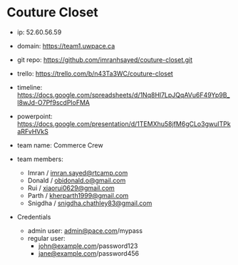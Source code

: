 # Couture Closet

* ip: 52.60.56.59
* domain: https://team1.uwpace.ca
* git repo: https://github.com/imranhsayed/couture-closet.git
* trello: https://trello.com/b/n43Ta3WC/couture-closet
* timeline: https://docs.google.com/spreadsheets/d/1Nq8Hl7LpJQqAVu6F49Yp9B_l8wJd-O7Pf9scdPloFMA
* powerpoint: https://docs.google.com/presentation/d/1TEMXhu58jfM6gCLo3gwuITPkaRFvHVkS
* team name: Commerce Crew
* team members:
  - Imran / imran.sayed@rtcamp.com
  - Donald / obidonald.o@gmail.com
  - Rui / xiaorui0629@gmail.com
  - Parth / kherparth1999@gmail.com
  - Snigdha / snigdha.chathley83@gmail.com

* Credentials
    - admin user: admin@pace.com/mypass
    - regular user: 
      - john@example.com/password123
      - jane@example.com/password456
